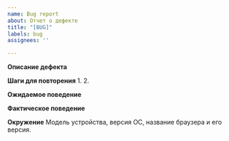 ```yaml
---
name: Bug report
about: Отчет о дефекте
title: "[BUG]"
labels: bug
assignees: ''

---
```


**Описание дефекта**


**Шаги для повторения**
1. 
2. 

**Ожидаемое поведение**

**Фактическое поведение**

**Окружение**
Модель устройства, версия ОС, название браузера и его версия.
